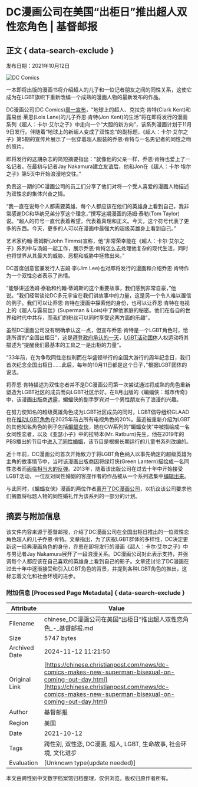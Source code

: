 # DC漫画公司在美国“出柜日”推出超人双性恋角色 | 基督邮报

## 正文 { data-search-exclude }


发布日期：2021年10月12日

![DC Comics](https://cdn-chinese.christianpost.com/files/cache/image/1/48/14812_w_935_639.png)

一本即将出版的漫画书将介绍超人的儿子和一位记者朋友之间的同性关系，这使它成为在LGBT旗帜下重新改编一个成熟的漫画人物的最新发布的作品。

DC漫画公司(DC Comics)[周一宣布](https://www.dccomics.com/blog/2021/10/11/jon-kent-finds-his-identity-in-superman-son-of-kal-el-5)，“地球上的超人、克拉克·肯特(Clark Kent)和露易丝·莱恩(Lois Lane)的儿子乔恩·肯特(Jon Kent)的生活”将在即将发行的漫画系列《超人：卡尔·艾尔之子》中走向一个“大胆的新方向”，该系列漫画计划于11月9日发行。伴随着“地球上的新超人变成了双性恋”的副标题，《超人：卡尔·艾尔之子》第5期的宣传片展示了一张穿着超人服装的乔恩·肯特与一名男记者的同性之吻的照片。

即将发行的这期杂志的简短摘要指出：“就像他的父亲一样，乔恩·肯特也爱上了一名记者。在最初与记者Jay Nakamura建立友谊后，他和Jon在《超人：卡尔·埃尔之子》第5页中开始浪漫地交往。”

负责这一期的DC漫画公司的员工们分享了他们对将一个受人喜爱的漫画人物描述为双性恋的集体兴奋之情。

“我一直在说每个人都需要英雄，每个人都应该在他们的英雄身上看到自己，我非常感谢DC和华纳兄弟分享这个理念，”撰写这期漫画的汤姆·泰勒(Tom Taylor)说。“超人的符号一直代表着希望，代表着真理和正义。今天，这个符号代表了更多的东西。今天，更多的人可以在漫画中最强大的超级英雄身上看到自己。”

艺术家约翰·蒂姆斯(John Timms)宣称，他“非常荣幸能在《超人：卡尔·艾尔之子》系列中与汤姆一起工作，展示乔恩·肯特怎么去处理他复杂的现代生活，同时也将世界从其最大的威胁、恶棍和威胁中拯救出来。”

DC首席创意官兼发行人吉姆·李(Jim Lee)也对即将发行的漫画和介绍乔恩·肯特作为一个双性恋者表示了热情。

“能够讲述汤姆·泰勒和约翰·蒂姆斯的这个重要故事，我们感到非常自豪，”他说。“我们经常谈论DC多元宇宙在我们讲故事中的力量，这是另一个令人难以置信的例子。我们可以让乔恩·肯特在漫画中探索他的身份，也可以让乔恩·肯特在电视上的《超人与露易丝》(Superman & Lois)中了解他家庭的秘密。他们在各自的世界和时代中共存，而我们的粉丝可以同时享受这两方面的乐趣”。

虽然DC漫画公司没有明确承认这一点，但宣布乔恩·肯特是一个LGBT角色时，恰逢所谓的“全国出柜日”，这是[拜登政府承认的一天](https://www.whitehouse.gov/briefing-room/statements-releases/2021/10/11/statement-by-president-joseph-r-biden-jr-on-national-coming-out-day/)，[LGBT活动团体](https://www.hrc.org/resources/national-coming-out-day)人权运动将其描述为“提醒我们最基本的工具之一是出柜的力量”。

“33年前，在为争取同性恋权利而在华盛顿举行的全国大游行的周年纪念日，我们首次纪念全国出柜日……此后，每年的10月11日都是这个日子，”根据LGBT团体的说法。

将乔恩·肯特描述为双性恋者并不是DC漫画公司第一次尝试通过将成熟的角色重新塑造为LGBT社区的成员而向LGBT社区示好。在8月出版的《蝙蝠侠：城市传奇》中，该漫画出版商[透露](https://www.christianpost.com/news/robin-revealed-as-possibly-bisexual-in-latest-issue-of-batman.html)，蝙蝠侠的副手罗宾对一个男性朋友有了浪漫的兴趣。

在努力使知名的超级英雄角色成为LGBT社区成员的同时，LGBT倡导组织GLAAD也在[推动LGBT角色](https://www.christianpost.com/news/lgbt-group-pushes-for-20-percent-of-all-television-characters-be-lgbt-by-2025.html)在2025年前占所有电视角色的20%。最近被重新介绍为LGBT的其他知名角色的例子包括[蝙蝠女侠](https://www.christianpost.com/news/lesbian-batwoman-gets-approval-at-cw-first-live-action-superhero-series-with-lgbt-lead-character.html)，她在CW系列的“蝙蝠女侠”中被描绘成一名女同性恋者，以及《亚瑟小子》中的拉特本(Mr. Ratburn)先生，他在2019年的PBS播出的节目中[进入了同性婚姻](https://www.christianpost.com/news/pbs-taking-advantage-of-parents-trust-by-including-gay-wedding-in-arthur-conservative-group.html)，该节目是根据长期运行的儿童书系列改编的。

近十年前，DC漫画公司首次开始致力于将LGBT角色纳入以事先确定的超级英雄为主角的故事情节中，当时该漫画出版商因将绿灯侠(Green Lantern)描绘成一名同性恋者而[面临相当大的反弹](https://www.christianpost.com/news/green-lantern-is-gay-dc-comics-prompts-backlash-by-outing-superhero.html)。2013年，随着该出版公司在过去十年中开始接受LGBT活动，一位反对同性婚姻的客座作者的作品被从一个系列选集中[编辑出来](https://www.christianpost.com/news/superman-comic-writer-edited-out-of-series-for-support-of-traditional-marriage.html)。

与此同时，《蝙蝠女侠》漫画的两位作者[离开了DC漫画公司](https://www.christianpost.com/news/batwoman-co-authors-quit-after-dc-comics-prohibited-lesbian-marriage.html)，以抗议该公司要求他们搁置将标题人物的同性婚礼作为该系列的一部分的计划。

## 摘要与附加信息

<!-- tcd_abstract -->
该文件内容来源于基督邮报，介绍了DC漫画公司在全国出柜日推出的一位双性恋角色超人的儿子乔恩·肯特。文章指出，为了庆祝LGBT群体的多样性，DC决定更新这一经典漫画角色的身份，乔恩在即将发行的漫画《超人：卡尔·艾尔之子》中与男记者Jay Nakamura展开了一段浪漫关系。DC漫画公司对此表示支持，并强调每个人都应该在自己喜欢的英雄身上看到自己的影子。文章还讨论了DC漫画在过去十年中逐渐接受和引入LGBT角色的背景，并提到各种LGBT角色的推出，这标志着文化和社会环境的进步。
<!-- tcd_abstract_end -->

### 附加信息 [Processed Page Metadata] { data-search-exclude }

| Attribute       | Value                                  |
|-----------------|----------------------------------------|
| Filename        | chinese_DC漫画公司在美国“出柜日”推出超人双性恋角色_-_基督邮报.md                             |
| Size            | 5747 bytes                           |
| Archived Date   | 2024-11-12 11:21:50                             |
| Original Link   | [https://chinese.christianpost.com/news/dc-comics-makes-new-superman-bisexual-on-coming-out-day.html](https://chinese.christianpost.com/news/dc-comics-makes-new-superman-bisexual-on-coming-out-day.html)                       |
| Author          | 基督邮报                               |
| Region          | 美国                               |
| Date            | 2021-10-12                                 |
| Tags            | 跨性别, 双性恋, DC漫画, 超人, LGBT, 生命故事, 社会环境, 文化进步                                 |
| Evaluation            | [Unknown type(update needed)]                                 |
<!-- tcd_table_end -->

本文由跨性别中文数字档案馆归档整理，仅供浏览。版权归原作者所有。
